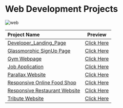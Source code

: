 # Web Development Projects
![web](https://github.com/kishanrajput23/Web-Development-Project/assets/70385488/2f95b3c2-4cd6-4d0a-a8d1-30defd66681f)

|  Project Name  |  Preview  |
|:---------------|:---------:|
|  [Developer_Landing_Page](https://github.com/kishanrajput23/Web-Development-Project/tree/main/Projects/Developer_Landing_Page)  |  [Click Here](https://github.com/kishanrajput23/Web-Development-Project/blob/main/Projects/Developer_Landing_Page/README.md)  |
|  [Glassmorphic SignUp Page](https://github.com/kishanrajput23/Web-Development-Project/tree/main/Projects/Glassmorphic_SignUp_Page)  |  [Click Here](https://github.com/kishanrajput23/Web-Development-Project/blob/main/Projects/Glassmorphic_SignUp_Page/README.md)  |
|  [Gym Webpage](https://github.com/kishanrajput23/Web-Development-Project/tree/main/Projects/Gym_Webpage)  |  [Click Here](https://github.com/kishanrajput23/Web-Development-Project/blob/main/Projects/Gym_Webpage/README.md)  |
|  [Job Application](https://github.com/kishanrajput23/Web-Development-Project/tree/main/Projects/Job_Application)  |  [Click Here](https://github.com/kishanrajput23/Web-Development-Project/blob/main/Projects/Job_Application/README.md)  |
|  [Parallax Website](https://github.com/kishanrajput23/Web-Development-Project/tree/main/Projects/Parallax_Website)  |  [Click Here](https://github.com/kishanrajput23/Web-Development-Project/blob/main/Projects/Parallax_Website/README.md)  |
|  [Responsive Online Food Shop](https://github.com/kishanrajput23/Web-Development-Project/tree/main/Projects/Responsive_Online_Food_Shop)  |  [Click Here](https://github.com/kishanrajput23/Web-Development-Project/blob/main/Projects/Responsive_Online_Food_Shop/README.md)  |
|  [Responsive Restaurant Website](https://github.com/kishanrajput23/Web-Development-Project/tree/main/Projects/Responsive_Restaurant_Website)  |  [Click Here](https://github.com/kishanrajput23/Web-Development-Project/blob/main/Projects/Responsive_Restaurant_Website/README.md)  |
|  [Tribute Website](https://github.com/kishanrajput23/Web-Development-Project/tree/main/Projects/Tribute_Website)  |  [Click Here](https://github.com/kishanrajput23/Web-Development-Project/blob/main/Projects/Tribute_Website/README.md)  |
